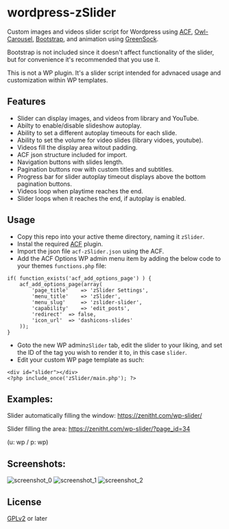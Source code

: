 # wordpress-zSlider
Custom images and videos slider script for Wordpress using [ACF](https://github.com/elliotcondon/acf), [Owl-Carousel](https://github.com/OwlCarousel2/OwlCarousel2), [Bootstrap](https://github.com/twbs/bootstrap), and animation using [GreenSock](https://github.com/greensock/GreenSock-JS).

Bootstrap is not included since it doesn't affect functionality of the slider, but for convenience it's recommended that you use it.

This is not a WP plugin. It's a slider script intended for advnaced usage and customization within WP templates.

## Features
- Slider can display images, and videos from library and YouTube.
- Abilty to enable/disable slideshow autoplay.
- Ability to set a different autoplay timeouts for each slide.
- Ability to set the volume for video slides (library vidoes, youtube).
- Videos fill the display area witout padding.
- ACF json structure included for import.
- Navigation buttons with slides length.
- Pagination buttons row with custom titles and subtitles.
- Progress bar for slider autoplay timeout displays above the bottom pagination buttons.
- Videos loop when playtime reaches the end.
- Slider loops when it reaches the end, if autoplay is enabled.

## Usage
- Copy this repo into your active theme directory, naming it `zSlider`.
- Instal the required [ACF](https://github.com/elliotcondon/acf) plugin.
- Import the json file `acf-zSlider.json` using the ACF.
- Add the ACF Options WP admin menu item by adding the below code to your themes `functions.php` file:
```
if( function_exists('acf_add_options_page') ) {
	acf_add_options_page(array(
		'page_title' 	=> 'zSlider Settings',
		'menu_title'	=> 'zSlider',
		'menu_slug' 	=> 'zslider-slider',
		'capability'	=> 'edit_posts',
		'redirect'	=> false,
		'icon_url' 	=> 'dashicons-slides'
	));
}
```
- Goto the new WP admin`zSlider` tab, edit the slider to your liking, and set the ID of the tag you wish to render it to, in this case `slider`.
- Edit your custom WP page template as such:
```
<div id="slider"></div>
<?php include_once('zSlider/main.php'); ?>
```
## Examples:
Slider automatically filling the window: https://zenitht.com/wp-slider/

Slider filling the area: https://zenitht.com/wp-slider/?page_id=34

(u: wp / p: wp)


## Screenshots:
![screenshot_0](https://zenitht.com/screenshots/wp-slider/screenshot_0.png)
![screenshot_1](https://zenitht.com/screenshots/wp-slider/screenshot_1.png)
![screenshot_2](https://zenitht.com/screenshots/wp-slider/screenshot_2.png)

## License
[GPLv2](http://www.gnu.org/licenses/gpl-2.0.html) or later
